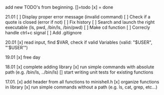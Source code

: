 add new TODO's from beginning. []=todo [x] = done


21.01
[ ] Display proper error message (invalid command)
[ ] Check if a quote is closed (error if not)
[ ] Fix history
[ ] Search and launch the right executable (ls, pwd, /bin/ls, /bin/pwd)
[ ] Make cd function
[ ] Correcly handle ctrl+c signal
[ ] Add .gitignore

20.01
[x]  read input, find $VAR, check if valid Variables (valid: "$USER", "'$USER'")

19.01
[x] free day

18.01
[x] complete adding library
[x] run simple commands with absolute path (e.g. /bin/ls, ../bin/ls)
[] start  writing unit tests for existing functions


17.01.
[x] add header from all functions to minishell.h
[x]  organize  functions in library
[x] run simple commands without a path (e.g. ls, cat, grep, etc…)
